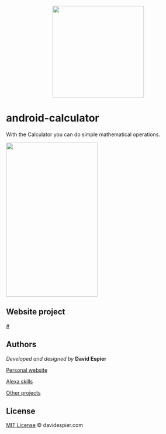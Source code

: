 <p align="center">
  <img width="250" height="250" src="http://davidespier.com/img/android/logo.png">
</p>


# android-calculator

With the Calculator you can do simple mathematical operations.


<img width="250" height="420" src="http://davidespier.com/img/android/show_img1.PNG">


## Website project

[#](https://google.com)


## Authors

 *Developed and designed by*  **David Espier**


[Personal website](https://davidespier.com)

[Alexa skills](https://www.amazon.es/s?k=davidespier&i=alexa-skills)
        
[Other projects](https://github.com/davidespier?tab=repositories)


## License


[MIT License](https://choosealicense.com/licenses/mit/) © davidespier.com

